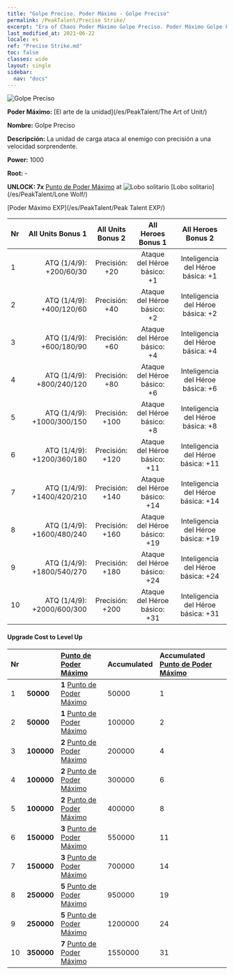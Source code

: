 ```yaml
---
title: "Golpe Preciso. Poder Máximo - Golpe Preciso"
permalink: /PeakTalent/Precise Strike/
excerpt: "Era of Chaos Poder Máximo Golpe Preciso. Poder Máximo Golpe Preciso. Golpe Preciso"
last_modified_at: 2021-06-22
locale: es
ref: "Precise Strike.md"
toc: false
classes: wide
layout: single
sidebar:
  nav: "docs"
---
```


  ![Golpe Preciso](/images/pt/talent_2002.png)

  **Poder Máximo:** [El arte de la unidad](/es/PeakTalent/The Art of Unit/)

  **Nombre:** Golpe Preciso

  **Descripción:** La unidad de carga ataca al enemigo con precisión a una velocidad sorprendente.

  **Power:** 1000

  **Root:** -

  **UNLOCK: 7x** [Punto de Poder Máximo](/ItemsES/con_934/) at ![Lobo solitario](/images/pt/talent_2001.png) [Lobo solitario](/es/PeakTalent/Lone Wolf/)

  [Poder Máximo EXP](/es/PeakTalent/Peak Talent EXP/)

  | Nr | All Units Bonus 1 | All Units Bonus 2 | All Heroes Bonus 1 | All Heroes Bonus 2 |
  |:---|--------------:|:-------------:|:-------------:|:-------------:|
  | 1 | ATQ (1/4/9): +200/60/30 | Precisión: +20 | Ataque del Héroe básico: +1 | Inteligencia del Héroe básica: +1 |
  | 2 | ATQ (1/4/9): +400/120/60 | Precisión: +40 | Ataque del Héroe básico: +2 | Inteligencia del Héroe básica: +2 |
  | 3 | ATQ (1/4/9): +600/180/90 | Precisión: +60 | Ataque del Héroe básico: +4 | Inteligencia del Héroe básica: +4 |
  | 4 | ATQ (1/4/9): +800/240/120 | Precisión: +80 | Ataque del Héroe básico: +6 | Inteligencia del Héroe básica: +6 |
  | 5 | ATQ (1/4/9): +1000/300/150 | Precisión: +100 | Ataque del Héroe básico: +8 | Inteligencia del Héroe básica: +8 |
  | 6 | ATQ (1/4/9): +1200/360/180 | Precisión: +120 | Ataque del Héroe básico: +11 | Inteligencia del Héroe básica: +11 |
  | 7 | ATQ (1/4/9): +1400/420/210 | Precisión: +140 | Ataque del Héroe básico: +14 | Inteligencia del Héroe básica: +14 |
  | 8 | ATQ (1/4/9): +1600/480/240 | Precisión: +160 | Ataque del Héroe básico: +19 | Inteligencia del Héroe básica: +19 |
  | 9 | ATQ (1/4/9): +1800/540/270 | Precisión: +180 | Ataque del Héroe básico: +24 | Inteligencia del Héroe básica: +24 |
  | 10 | ATQ (1/4/9): +2000/600/300 | Precisión: +200 | Ataque del Héroe básico: +31 | Inteligencia del Héroe básica: +31 |


#### Upgrade Cost to Level Up

  | Nr | <i class="fas fa-coins"/> | [Punto de Poder Máximo](/ItemsES/con_934/) | Accumulated <i class="fas fa-coins"/> | Accumulated [Punto de Poder Máximo](/ItemsES/con_934/) |
  |:---|:--------------|:-------------|:-------------|:-------------|
  | 1 | **50000** | **1** [Punto de Poder Máximo](/ItemsES/con_934/) | 50000 | 1 |
  | 2 | **50000** | **1** [Punto de Poder Máximo](/ItemsES/con_934/) | 100000 | 2 |
  | 3 | **100000** | **2** [Punto de Poder Máximo](/ItemsES/con_934/) | 200000 | 4 |
  | 4 | **100000** | **2** [Punto de Poder Máximo](/ItemsES/con_934/) | 300000 | 6 |
  | 5 | **100000** | **2** [Punto de Poder Máximo](/ItemsES/con_934/) | 400000 | 8 |
  | 6 | **150000** | **3** [Punto de Poder Máximo](/ItemsES/con_934/) | 550000 | 11 |
  | 7 | **150000** | **3** [Punto de Poder Máximo](/ItemsES/con_934/) | 700000 | 14 |
  | 8 | **250000** | **5** [Punto de Poder Máximo](/ItemsES/con_934/) | 950000 | 19 |
  | 9 | **250000** | **5** [Punto de Poder Máximo](/ItemsES/con_934/) | 1200000 | 24 |
  | 10 | **350000** | **7** [Punto de Poder Máximo](/ItemsES/con_934/) | 1550000 | 31 |
